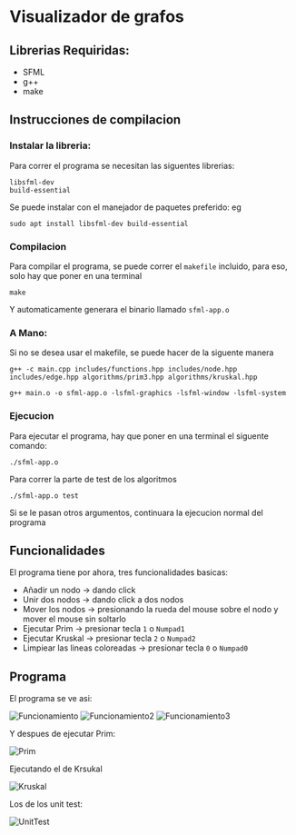 # Visualizador de grafos

## Librerias Requiridas:
* SFML
* g++
* make

## Instrucciones de compilacion

### Instalar la libreria:
Para correr el programa se necesitan las siguentes librerias:
```
libsfml-dev
build-essential
```
Se puede instalar con el manejador de paquetes preferido: eg 
```
sudo apt install libsfml-dev build-essential
```

### Compilacion

Para compilar el programa, se puede correr el `makefile` incluido, para eso, solo hay que poner en una terminal

```
make
```
Y automaticamente generara el binario llamado `sfml-app.o`

### A Mano:
Si no se desea usar el makefile, se puede hacer de la siguente manera
```
g++ -c main.cpp includes/functions.hpp includes/node.hpp includes/edge.hpp algorithms/prim3.hpp algorithms/kruskal.hpp

g++ main.o -o sfml-app.o -lsfml-graphics -lsfml-window -lsfml-system
```

### Ejecucion
Para ejecutar el programa, hay que poner en una terminal el siguente comando:
```
./sfml-app.o
```
Para correr la parte de test de los algoritmos
```
./sfml-app.o test
```
Si se le pasan otros argumentos, continuara la ejecucion normal del programa
## Funcionalidades
El programa tiene por ahora, tres funcionalidades basicas:
* Añadir un nodo  -> dando click
* Unir dos nodos -> dando click a dos nodos
* Mover los nodos -> presionando la rueda del mouse sobre el nodo y mover el mouse sin soltarlo
* Ejecutar Prim -> presionar tecla `1` o `Numpad1`
* Ejecutar Kruskal -> presionar tecla `2` o `Numpad2`
* Limpiear las lineas coloreadas -> presionar tecla `0` o `Numpad0`

## Programa

El programa se ve asi:

![Funcionamiento](Images/Funcionamiento.png)
![Funcionamiento2](Images/Funcionamiento2.png)
![Funcionamiento3](Images/Funcionamiento3.png)

Y despues de ejecutar Prim:

![Prim](Images/prim_mst.png)

Ejecutando el de Krsukal

![Kruskal](Images/kruskal_mst.png)

Los de los unit test:

![UnitTest](Images/unit_test.png)